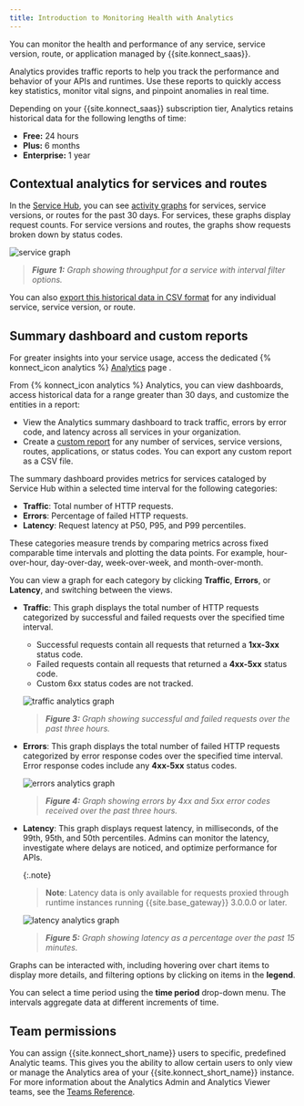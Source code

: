 ```yaml
---
title: Introduction to Monitoring Health with Analytics
---
```


You can monitor the health and performance of any service, service version,
route, or application managed by {{site.konnect_saas}}.

Analytics provides traffic reports to help you track the performance and
behavior of your APIs and runtimes. Use these reports to quickly access key
statistics, monitor vital signs, and pinpoint anomalies in real time.

Depending on your {{site.konnect_saas}} subscription tier, Analytics retains
historical data for the following lengths of time:
* **Free:** 24 hours
* **Plus:** 6 months
* **Enterprise:** 1 year

## Contextual analytics for services and routes

In the [Service Hub](https://cloud.konghq.com/servicehub/), you can see
[activity graphs](/konnect/analytics/services-and-routes/) for services, service versions, or
routes for the past 30 days.
For services, these graphs display request counts. For service versions and
routes, the graphs show requests broken down by status codes.

![service graph](/assets/images/docs/konnect/konnect-vitals-service-versions.png)

> _**Figure 1:** Graph showing throughput for a service with interval filter options._

You can also [export this historical data in CSV format](/konnect/analytics/services-and-routes/) for any individual service, service version, or route.


## Summary dashboard and custom reports

For greater insights into your service usage, access the dedicated {% konnect_icon analytics %} [Analytics](https://cloud.konghq.com/analytics) page <span class="badge plus"></span>.

From {% konnect_icon analytics %} Analytics, you can view dashboards, access historical data for a range greater than 30 days, and customize the entities in a report:
* View the Analytics summary dashboard to track traffic, errors by error code, and latency across all services in your organization.
* Create a [custom report](/konnect/analytics/use-cases/) for any number of services, service versions, routes, applications, or status codes.
You can export any custom report as a CSV file.

The summary dashboard provides metrics for services cataloged by Service Hub within a selected time interval for the following categories:

* **Traffic**: Total number of HTTP requests.
* **Errors**: Percentage of failed HTTP requests.
* **Latency**: Request latency at P50, P95, and P99 percentiles.

These categories measure trends by comparing metrics across fixed comparable time intervals and plotting the data points. For example, hour-over-hour, day-over-day, week-over-week, and month-over-month.

You can view a graph for each category by clicking **Traffic**, **Errors**, or **Latency**, and switching between the views.

* **Traffic**: This graph displays the total number of HTTP requests categorized by successful and failed requests over the specified time interval.
    * Successful requests contain all requests that returned a **1xx-3xx** status code.
    * Failed requests contain all requests that returned a **4xx-5xx** status code.
    * Custom 6xx status codes are not tracked.

    ![traffic analytics graph](/assets/images/docs/konnect/konnect-vitals-traffic.png)
    > _**Figure 3:** Graph showing successful and failed requests over the past three hours._

* **Errors**: This graph displays the total number of failed HTTP requests categorized by error response codes over the specified time interval. Error response codes include any **4xx-5xx** status codes.

    ![errors analytics graph](/assets/images/docs/konnect/konnect-vitals-errors.png)
    > _**Figure 4:** Graph showing errors by 4xx and 5xx error codes received over the past three hours._

* **Latency**: This graph displays request latency, in milliseconds, of the 99th, 95th, and 50th percentiles.
Admins can monitor the latency, investigate where delays are noticed, and optimize performance for APIs.

    {:.note}
    > **Note**: Latency data is only available for requests proxied through runtime instances running {{site.base_gateway}} 3.0.0.0 or later.

   ![latency analytics graph](/assets/images/docs/konnect/konnect-analytics-latency.png)
  > _**Figure 5:** Graph showing latency as a percentage over the past 15 minutes._

Graphs can be interacted with, including hovering over chart items to display more details, and filtering options by clicking on items in the **legend**.

You can select a time period using the **time period** drop-down menu. The intervals aggregate data at different increments of time.

## Team permissions

You can assign {{site.konnect_short_name}} users to specific, predefined Analytic teams. This gives you the ability to allow certain users to only view or manage the Analytics area of your {{site.konnect_short_name}} instance. For more information about the Analytics Admin and Analytics Viewer teams, see the [Teams Reference](/konnect/org-management/teams-and-roles/teams-reference/).
